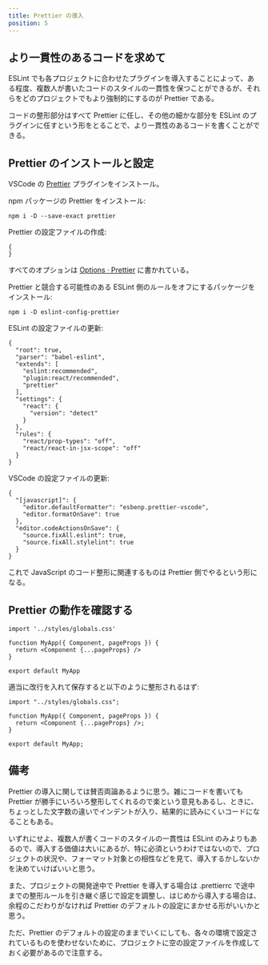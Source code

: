 ```yaml
---
title: Prettier の導入
position: 5
---
```


## より一貫性のあるコードを求めて

ESLint でも各プロジェクトに合わせたプラグインを導入することによって、ある程度、複数人が書いたコードのスタイルの一貫性を保つことができるが、それらをどのプロジェクトでもより強制的にするのが Prettier である。

コードの整形部分はすべて Prettier に任し、その他の細かな部分を ESLint のプラグインに任すという形をとることで、より一貫性のあるコードを書くことができる。

## Prettier のインストールと設定

VSCode の [Prettier](https://marketplace.visualstudio.com/items?itemName=esbenp.prettier-vscode) プラグインをインストール。

npm パッケージの Prettier をインストール:

```
npm i -D --save-exact prettier
```

Prettier の設定ファイルの作成:

```json[.prettierrc]
{
}
```

すべてのオプションは [Options · Prettier](https://prettier.io/docs/en/options.html) に書かれている。

Prettier と競合する可能性のある ESLint 側のルールをオフにするパッケージをインストール:

```
npm i -D eslint-config-prettier
```

ESLint の設定ファイルの更新:

```json[.eslintrc]
{
  "root": true,
  "parser": "babel-eslint",
  "extends": [
    "eslint:recommended",
    "plugin:react/recommended",
    "prettier"
  ],
  "settings": {
    "react": {
      "version": "detect"
    }
  },
  "rules": {
    "react/prop-types": "off",
    "react/react-in-jsx-scope": "off"
  }
}
```
VSCode の設定ファイルの更新:

```json[.vscode/settings.json]
{
  "[javascript]": {
    "editor.defaultFormatter": "esbenp.prettier-vscode",
    "editor.formatOnSave": true
  },
  "editor.codeActionsOnSave": {
    "source.fixAll.eslint": true,
    "source.fixAll.stylelint": true
  }
}
```

これで JavaScript のコード整形に関連するものは Prettier 側でやるという形になる。

## Prettier の動作を確認する

```jsx[pages/_app.js]
import '../styles/globals.css'

function MyApp({ Component, pageProps }) {
  return <Component {...pageProps} />
}

export default MyApp
```

適当に改行を入れて保存すると以下のように整形されるはず:

```jsx[pages/_app.js]
import "../styles/globals.css";

function MyApp({ Component, pageProps }) {
  return <Component {...pageProps} />;
}

export default MyApp;
```

## 備考

Prettier の導入に関しては賛否両論あるように思う。雑にコードを書いても Prettier が勝手にいろいろ整形してくれるので楽という意見もあるし、ときに、ちょっとした文字数の違いでインデントが入り、結果的に読みにくいコードになることもある。

いずれにせよ、複数人が書くコードのスタイルの一貫性は ESLint のみよりもあるので、導入する価値は大いにあるが、特に必須というわけではないので、プロジェクトの状況や、フォーマット対象との相性などを見て、導入するかしないかを決めていけばいいと思う。

また、プロジェクトの開発途中で Prettier を導入する場合は .prettierrc で途中までの整形ルールを引き継ぐ感じで設定を調整し、はじめから導入する場合は、余程のこだわりがなければ Prettier のデフォルトの設定にまかせる形がいいかと思う。

ただ、Prettier のデフォルトの設定のままでいくにしても、各々の環境で設定されているものを使わせないために、プロジェクトに空の設定ファイルを作成しておく必要があるので注意する。